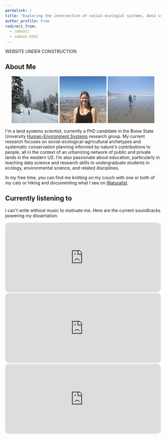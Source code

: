 ```yaml
---
permalink: /
title: "Exploring the intersection of social-ecologial systems, data science, and undergraduate education"
author_profile: true
redirect_from: 
  - /about/
  - /about.html
---
```


WEBSITE UNDER CONSTRUCTION

About Me
-----

<p align="middle">
  <img src="/images/CK_snowshoe.png" width="30%" alt="Carolyn is snowshoeing in a snowy forest."/>
  <img src="/images/LV_hike.png" width="30%" alt="Carolyn smiles at the top of a mountain. A bird's eye view of the city of Las Vegas is visible behind her."/> 
  <img src="/images/CK_beach.png" width="30%" alt="Carolyn walks on a beach carrying her hiking boots."/>
</p>

I'm a land systems scientist, currently a PhD candidate in the Boise State University [Human-Environment Systems](https://www.boisestate.edu/hes/) research group. My current research focuses on social-ecological-agricultural archetypes and systematic conservation planning informed by nature's contributions to people, all in the context of an urbanizing network of public and private lands in the western US. I'm also passionate about education, particularly in teaching data science and research skills to undergraduate students in ecology, environmental science, and related disciplines. 

In my free time, you can find me knitting on my couch with one or both of my cats or hiking and documenting what I see on [iNaturalist](https://www.inaturalist.org/people/qtcarolyn).

Currently listening to
-----

I can't write without music to motivate me. Here are the current soundtracks powering my dissertation:

<iframe style="border-radius:12px" src="https://open.spotify.com/embed/album/3TjU2yKwySPgoS0JhsGckG?utm_source=generator" width="100%" height="225" frameBorder="0" allowfullscreen="" allow="autoplay; clipboard-write; encrypted-media; fullscreen; picture-in-picture" loading="lazy"></iframe>

<iframe style="border-radius:12px" src="https://open.spotify.com/embed/album/1pDYxCrFTy971V4zaN5Anq?utm_source=generator" width="100%" height="225" frameBorder="0" allowfullscreen="" allow="autoplay; clipboard-write; encrypted-media; fullscreen; picture-in-picture" loading="lazy"></iframe>

<iframe style="border-radius:12px" src="https://open.spotify.com/embed/album/6nlUFeFAPjaDTA7A0VVwnO?utm_source=generator" width="100%" height="225" frameBorder="0" allowfullscreen="" allow="autoplay; clipboard-write; encrypted-media; fullscreen; picture-in-picture" loading="lazy"></iframe>

